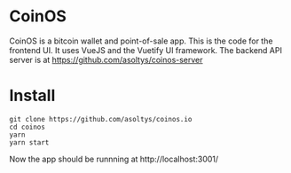 # CoinOS

CoinOS is a bitcoin wallet and point-of-sale app. This is the code for the frontend UI. It uses VueJS and the Vuetify UI framework. The backend API server is at https://github.com/asoltys/coinos-server

# Install

    git clone https://github.com/asoltys/coinos.io
    cd coinos
    yarn
    yarn start 

Now the app should be runnning at http://localhost:3001/

